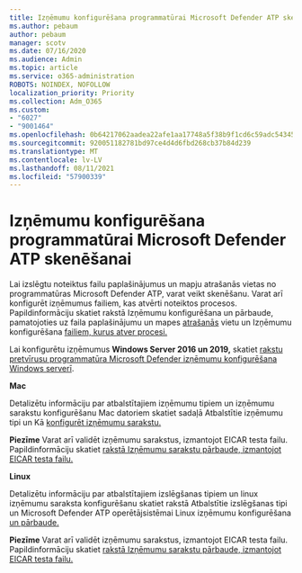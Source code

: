 ```yaml
---
title: Izņēmumu konfigurēšana programmatūrai Microsoft Defender ATP skenēšanai
ms.author: pebaum
author: pebaum
manager: scotv
ms.date: 07/16/2020
ms.audience: Admin
ms.topic: article
ms.service: o365-administration
ROBOTS: NOINDEX, NOFOLLOW
localization_priority: Priority
ms.collection: Adm_O365
ms.custom:
- "6027"
- "9001464"
ms.openlocfilehash: 0b64217062aadea22afe1aa17748a5f38b9f1cd6c59adc54345afe3c6f12bdc2
ms.sourcegitcommit: 920051182781bd97ce4d4d6fbd268cb37b84d239
ms.translationtype: MT
ms.contentlocale: lv-LV
ms.lasthandoff: 08/11/2021
ms.locfileid: "57900339"
---
```

# <a name="configuring-exclusions-for-microsoft-defender-atp-scan"></a>Izņēmumu konfigurēšana programmatūrai Microsoft Defender ATP skenēšanai

Lai izslēgtu noteiktus failu paplašinājumus un mapju atrašanās vietas no programmatūras Microsoft Defender ATP, varat veikt skenēšanu. Varat arī konfigurēt izņēmumus failiem, kas atvērti noteiktos procesos. Papildinformāciju skatiet rakstā Izņēmumu konfigurēšana un pārbaude, pamatojoties uz faila paplašinājumu un mapes [atrašanās](https://docs.microsoft.com/windows/security/threat-protection/microsoft-defender-antivirus/configure-extension-file-exclusions-microsoft-defender-antivirus) vietu un Izņēmumu konfigurēšana [failiem, kurus atver procesi.](https://docs.microsoft.com/windows/security/threat-protection/microsoft-defender-antivirus/configure-process-opened-file-exclusions-microsoft-defender-antivirus)

Lai konfigurētu izņēmumus **Windows Server 2016 un 2019,** skatiet [rakstu pretvīrusu programmatūra Microsoft Defender izņēmumu konfigurēšana Windows serverī](https://docs.microsoft.com/windows/security/threat-protection/microsoft-defender-antivirus/configure-server-exclusions-microsoft-defender-antivirus).

**Mac**

Detalizētu informāciju par atbalstītajiem izņēmumu tipiem un izņēmumu [](https://docs.microsoft.com/windows/security/threat-protection/microsoft-defender-atp/mac-exclusions#supported-exclusion-types) sarakstu konfigurēšanu Mac datoriem skatiet sadaļā Atbalstītie izņēmumu tipi un Kā [konfigurēt izņēmumu sarakstu.](https://docs.microsoft.com/windows/security/threat-protection/microsoft-defender-atp/mac-exclusions#how-to-configure-the-list-of-exclusions)

**Piezīme** Varat arī validēt izņēmumu sarakstus, izmantojot EICAR testa failu. Papildinformāciju skatiet [rakstā Izņēmumu sarakstu pārbaude, izmantojot EICAR testa failu.](https://docs.microsoft.com/windows/security/threat-protection/microsoft-defender-atp/mac-exclusions#validate-exclusions-lists-with-the-eicar-test-file) 

**Linux**

Detalizētu informāciju par atbalstītajiem izslēgšanas tipiem un linux [](https://docs.microsoft.com/windows/security/threat-protection/microsoft-defender-atp/linux-exclusions#supported-exclusion-types) izņēmumu saraksta konfigurēšanu skatiet rakstā Atbalstītie izslēgšanas tipi un Microsoft Defender ATP operētājsistēmai Linux izņēmumu konfigurēšana [un pārbaude.](https://docs.microsoft.com/windows/security/threat-protection/microsoft-defender-atp/linux-exclusions)

**Piezīme** Varat arī validēt izņēmumu sarakstus, izmantojot EICAR testa failu. Papildinformāciju skatiet [rakstā Izņēmumu sarakstu pārbaude, izmantojot EICAR testa failu.](https://docs.microsoft.com/windows/security/threat-protection/microsoft-defender-atp/linux-exclusions#validate-exclusions-lists-with-the-eicar-test-file) 